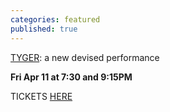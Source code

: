```yaml
---
categories: featured
published: true
---
```


[TYGER](http://banishedproductions.org/hybrids/tyger/): a new devised performance

**Fri Apr 11 at 7:30 and 9:15PM**

TICKETS [HERE](https://www.artful.ly/store/events/2835)